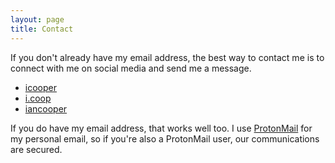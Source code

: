 ```yaml
---
layout: page
title: Contact
---
```


If you don't already have my email address, the best way to contact me is to connect with me on social media and send me a message.

* [<i class="fab fa-github"></i> icooper](https://github.com/icooper)
* [<i class="fab fa-instagram"></i> i.coop](https://instagram.com/i.coop)
* [<i class="fab fa-linkedin"></i> iancooper](https://linkedin.com/in/iancooper)

If you do have my email address, that works well too. I use [ProtonMail](https://protonmail.com) for my personal email, so if you're also a ProtonMail user, our communications are secured.